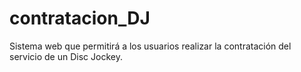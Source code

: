 # contratacion_DJ
Sistema web que permitirá a los usuarios realizar la contratación del servicio de un Disc Jockey.

